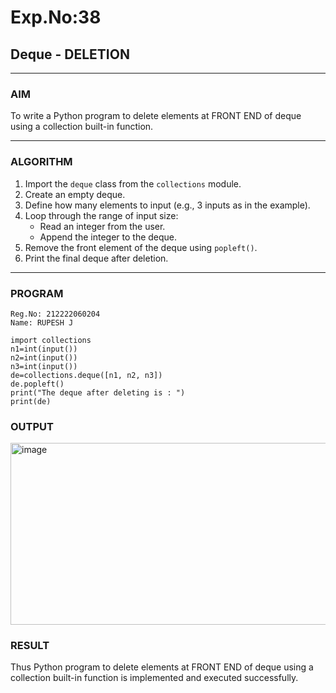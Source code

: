 # Exp.No:38  
## Deque - DELETION

---

### AIM  
To write a Python program to delete elements at FRONT END of deque using a collection built-in function.

---

### ALGORITHM  

1. Import the `deque` class from the `collections` module.  
2. Create an empty deque.  
3. Define how many elements to input (e.g., 3 inputs as in the example).  
4. Loop through the range of input size:  
   - Read an integer from the user.  
   - Append the integer to the deque.  
5. Remove the front element of the deque using `popleft()`.  
6. Print the final deque after deletion.  

---

### PROGRAM  

```
Reg.No: 212222060204
Name: RUPESH J

import collections
n1=int(input())
n2=int(input())
n3=int(input())
de=collections.deque([n1, n2, n3])
de.popleft()
print("The deque after deleting is : ")
print(de)
```

### OUTPUT
<img width="817" height="291" alt="image" src="https://github.com/user-attachments/assets/5a9b1a47-5a66-4bda-8df7-882725ea8211" />


### RESULT
Thus Python program to delete elements at FRONT END of deque using a collection built-in function is implemented and executed successfully.
